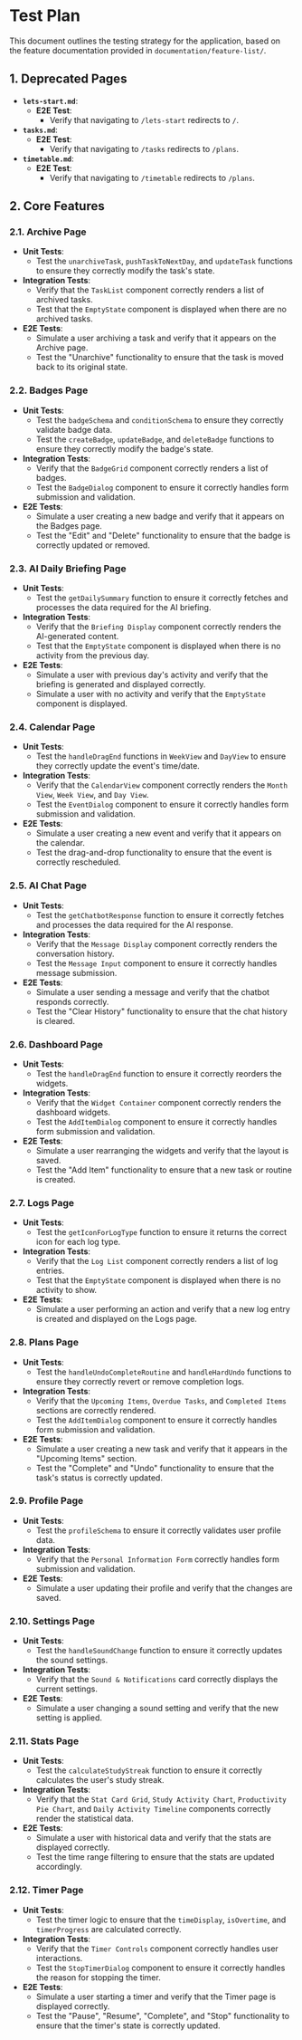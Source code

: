 # Test Plan

This document outlines the testing strategy for the application, based on the feature documentation provided in `documentation/feature-list/`.

## 1. Deprecated Pages

-   **`lets-start.md`**:
    -   **E2E Test**:
        -   Verify that navigating to `/lets-start` redirects to `/`.
-   **`tasks.md`**:
    -   **E2E Test**:
        -   Verify that navigating to `/tasks` redirects to `/plans`.
-   **`timetable.md`**:
    -   **E2E Test**:
        -   Verify that navigating to `/timetable` redirects to `/plans`.

## 2. Core Features

### 2.1. Archive Page

-   **Unit Tests**:
    -   Test the `unarchiveTask`, `pushTaskToNextDay`, and `updateTask` functions to ensure they correctly modify the task's state.
-   **Integration Tests**:
    -   Verify that the `TaskList` component correctly renders a list of archived tasks.
    -   Test that the `EmptyState` component is displayed when there are no archived tasks.
-   **E2E Tests**:
    -   Simulate a user archiving a task and verify that it appears on the Archive page.
    -   Test the "Unarchive" functionality to ensure that the task is moved back to its original state.

### 2.2. Badges Page

-   **Unit Tests**:
    -   Test the `badgeSchema` and `conditionSchema` to ensure they correctly validate badge data.
    -   Test the `createBadge`, `updateBadge`, and `deleteBadge` functions to ensure they correctly modify the badge's state.
-   **Integration Tests**:
    -   Verify that the `BadgeGrid` component correctly renders a list of badges.
    -   Test the `BadgeDialog` component to ensure it correctly handles form submission and validation.
-   **E2E Tests**:
    -   Simulate a user creating a new badge and verify that it appears on the Badges page.
    -   Test the "Edit" and "Delete" functionality to ensure that the badge is correctly updated or removed.

### 2.3. AI Daily Briefing Page

-   **Unit Tests**:
    -   Test the `getDailySummary` function to ensure it correctly fetches and processes the data required for the AI briefing.
-   **Integration Tests**:
    -   Verify that the `Briefing Display` component correctly renders the AI-generated content.
    -   Test that the `EmptyState` component is displayed when there is no activity from the previous day.
-   **E2E Tests**:
    -   Simulate a user with previous day's activity and verify that the briefing is generated and displayed correctly.
    -   Simulate a user with no activity and verify that the `EmptyState` component is displayed.

### 2.4. Calendar Page

-   **Unit Tests**:
    -   Test the `handleDragEnd` functions in `WeekView` and `DayView` to ensure they correctly update the event's time/date.
-   **Integration Tests**:
    -   Verify that the `CalendarView` component correctly renders the `Month View`, `Week View`, and `Day View`.
    -   Test the `EventDialog` component to ensure it correctly handles form submission and validation.
-   **E2E Tests**:
    -   Simulate a user creating a new event and verify that it appears on the calendar.
    -   Test the drag-and-drop functionality to ensure that the event is correctly rescheduled.

### 2.5. AI Chat Page

-   **Unit Tests**:
    -   Test the `getChatbotResponse` function to ensure it correctly fetches and processes the data required for the AI response.
-   **Integration Tests**:
    -   Verify that the `Message Display` component correctly renders the conversation history.
    -   Test the `Message Input` component to ensure it correctly handles message submission.
-   **E2E Tests**:
    -   Simulate a user sending a message and verify that the chatbot responds correctly.
    -   Test the "Clear History" functionality to ensure that the chat history is cleared.

### 2.6. Dashboard Page

-   **Unit Tests**:
    -   Test the `handleDragEnd` function to ensure it correctly reorders the widgets.
-   **Integration Tests**:
    -   Verify that the `Widget Container` component correctly renders the dashboard widgets.
    -   Test the `AddItemDialog` component to ensure it correctly handles form submission and validation.
-   **E2E Tests**:
    -   Simulate a user rearranging the widgets and verify that the layout is saved.
    -   Test the "Add Item" functionality to ensure that a new task or routine is created.

### 2.7. Logs Page

-   **Unit Tests**:
    -   Test the `getIconForLogType` function to ensure it returns the correct icon for each log type.
-   **Integration Tests**:
    -   Verify that the `Log List` component correctly renders a list of log entries.
    -   Test that the `EmptyState` component is displayed when there is no activity to show.
-   **E2E Tests**:
    -   Simulate a user performing an action and verify that a new log entry is created and displayed on the Logs page.

### 2.8. Plans Page

-   **Unit Tests**:
    -   Test the `handleUndoCompleteRoutine` and `handleHardUndo` functions to ensure they correctly revert or remove completion logs.
-   **Integration Tests**:
    -   Verify that the `Upcoming Items`, `Overdue Tasks`, and `Completed Items` sections are correctly rendered.
    -   Test the `AddItemDialog` component to ensure it correctly handles form submission and validation.
-   **E2E Tests**:
    -   Simulate a user creating a new task and verify that it appears in the "Upcoming Items" section.
    -   Test the "Complete" and "Undo" functionality to ensure that the task's status is correctly updated.

### 2.9. Profile Page

-   **Unit Tests**:
    -   Test the `profileSchema` to ensure it correctly validates user profile data.
-   **Integration Tests**:
    -   Verify that the `Personal Information Form` correctly handles form submission and validation.
-   **E2E Tests**:
    -   Simulate a user updating their profile and verify that the changes are saved.

### 2.10. Settings Page

-   **Unit Tests**:
    -   Test the `handleSoundChange` function to ensure it correctly updates the sound settings.
-   **Integration Tests**:
    -   Verify that the `Sound & Notifications` card correctly displays the current settings.
-   **E2E Tests**:
    -   Simulate a user changing a sound setting and verify that the new setting is applied.

### 2.11. Stats Page

-   **Unit Tests**:
    -   Test the `calculateStudyStreak` function to ensure it correctly calculates the user's study streak.
-   **Integration Tests**:
    -   Verify that the `Stat Card Grid`, `Study Activity Chart`, `Productivity Pie Chart`, and `Daily Activity Timeline` components correctly render the statistical data.
-   **E2E Tests**:
    -   Simulate a user with historical data and verify that the stats are displayed correctly.
    -   Test the time range filtering to ensure that the stats are updated accordingly.

### 2.12. Timer Page

-   **Unit Tests**:
    -   Test the timer logic to ensure that the `timeDisplay`, `isOvertime`, and `timerProgress` are calculated correctly.
-   **Integration Tests**:
    -   Verify that the `Timer Controls` component correctly handles user interactions.
    -   Test the `StopTimerDialog` component to ensure it correctly handles the reason for stopping the timer.
-   **E2E Tests**:
    -   Simulate a user starting a timer and verify that the Timer page is displayed correctly.
    -   Test the "Pause", "Resume", "Complete", and "Stop" functionality to ensure that the timer's state is correctly updated.
